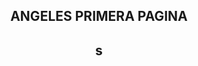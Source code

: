 <!DOCTYPE html>
<html lang="en">
<head>
    <meta charset="UTF-8">
    <meta name="viewport" content="width=device-width, initial-scale=1.0">
    <title>MI PRIMERA PAGINA</title>
    <link rel="stylesheet" href="skibidi.css">
</head>
<body>
    <div class="container">
    <center><h2>ANGELES PRIMERA PAGINA</h2></center>
    <center><h2>s</h2></center>
    <center><img src="toilet.png" alt=""></center>
    </div>
</body>
</html>
